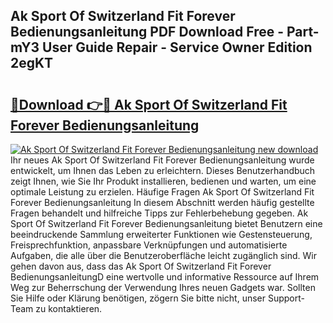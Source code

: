 ## Ak Sport Of Switzerland Fit Forever Bedienungsanleitung PDF Download Free - Part-mY3 User Guide Repair - Service Owner Edition 2egKT

# <h2><a href="http://df662w.blite.top/?on=Ak+Sport+Of+Switzerland+Fit+Forever+Bedienungsanleitung">🔗Download 👉🔴 Ak Sport Of Switzerland Fit Forever Bedienungsanleitung</a></h2>

[![Ak Sport Of Switzerland Fit Forever Bedienungsanleitung new download](https://i.imgur.com/lujVjoI.png)](http://df662w.blite.top/?on=Ak+Sport+Of+Switzerland+Fit+Forever+Bedienungsanleitung)
Ihr neues Ak Sport Of Switzerland Fit Forever Bedienungsanleitung wurde entwickelt, um Ihnen das Leben zu erleichtern. Dieses Benutzerhandbuch zeigt Ihnen, wie Sie Ihr Produkt installieren, bedienen und warten, um eine optimale Leistung zu erzielen. Häufige Fragen Ak Sport Of Switzerland Fit Forever Bedienungsanleitung In diesem Abschnitt werden häufig gestellte Fragen behandelt und hilfreiche Tipps zur Fehlerbehebung gegeben. Ak Sport Of Switzerland Fit Forever Bedienungsanleitung bietet Benutzern eine beeindruckende Sammlung erweiterter Funktionen wie Gestensteuerung, Freisprechfunktion, anpassbare Verknüpfungen und automatisierte Aufgaben, die alle über die Benutzeroberfläche leicht zugänglich sind. Wir gehen davon aus, dass das Ak Sport Of Switzerland Fit Forever BedienungsanleitungD eine wertvolle und informative Ressource auf Ihrem Weg zur Beherrschung der Verwendung Ihres neuen Gadgets war. Sollten Sie Hilfe oder Klärung benötigen, zögern Sie bitte nicht, unser Support-Team zu kontaktieren.
